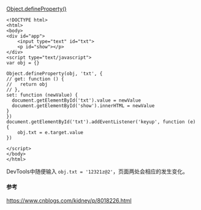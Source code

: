 [Object.defineProperty()](https://developer.mozilla.org/zh-CN/docs/Web/JavaScript/Reference/Global_Objects/Object/defineProperty)



```
<!DOCTYPE html>
<html>
<body>
<div id="app">
	<input type="text" id="txt">
	<p id="show"></p>
</div>
<script type="text/javascript">
var obj = {}

Object.defineProperty(obj, 'txt', {
// get: function () {
//   return obj
// },
set: function (newValue) {
  document.getElementById('txt').value = newValue
  document.getElementById('show').innerHTML = newValue
}
})
document.getElementById('txt').addEventListener('keyup', function (e) {
	obj.txt = e.target.value
})

</script>
</body>
</html>
```

DevTools中随便输入 `obj.txt = '12321z@2'`，页面两处会相应的发生变化。

#### 参考
https://www.cnblogs.com/kidney/p/8018226.html
